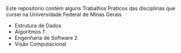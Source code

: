 Este repositório contém alguns Trabalhos Práticos das disciplinas que cursei na Universidade Federal de Minas Gerais

- Estrutura de Dados
- Algoritmos 1
- Engenharia de Software 2
- Visão Computacional